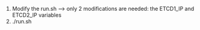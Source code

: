 1) Modify the run.sh --> only 2 modifications are needed: the ETCD1_IP and ETCD2_IP variables
2) ./run.sh
